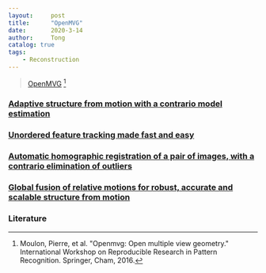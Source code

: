 ```yaml
---
layout:     post
title:      "OpenMVG"
date:       2020-3-14
author:     Tong
catalog: true
tags:
    - Reconstruction
---
```


> [OpenMVG](https://github.com/openMVG/openMVG) [^Moulon16]

### [Adaptive structure from motion with a contrario model estimation](http://www.lingtong.de/2020/03/20/Structure-from-Motion/#adaptive-structure-from-motion-with-a-contrario-model-estimation-)

### [Unordered feature tracking made fast and easy](http://www.lingtong.de/2020/03/20/Structure-from-Motion/#adaptive-structure-from-motion-with-a-contrario-model-estimation-)

### [Automatic homographic registration of a pair of images, with a contrario elimination of outliers](http://www.lingtong.de/2020/03/20/Structure-from-Motion/#adaptive-structure-from-motion-with-a-contrario-model-estimation-)

### [Global fusion of relative motions for robust, accurate and scalable structure from motion](http://www.lingtong.de/2020/03/20/Structure-from-Motion/#adaptive-structure-from-motion-with-a-contrario-model-estimation-)

### Literature

[^Moulon16]: Moulon, Pierre, et al. "Openmvg: Open multiple view geometry." International Workshop on Reproducible Research in Pattern Recognition. Springer, Cham, 2016.


